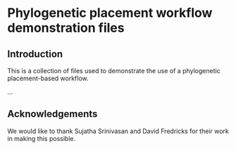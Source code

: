 
# Phylogenetic placement workflow demonstration files

## Introduction

This is a collection of files used to demonstrate the use of a phylogenetic placement-based workflow.





...





## Acknowledgements

We would like to thank Sujatha Srinivasan and David Fredricks for their work in making this possible.
